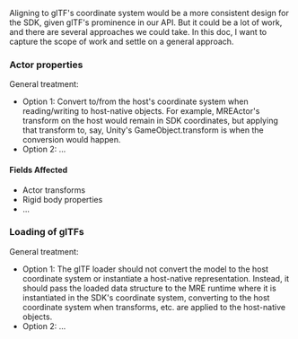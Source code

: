 Aligning to glTF's coordinate system would be a more consistent design for the SDK, given glTF's prominence in our API. But it could be a lot of work, and there are several approaches we could take. In this doc, I want to capture the scope of work and settle on a general approach.

### Actor properties
General treatment:
* Option 1: Convert to/from the host's coordinate system when reading/writing to host-native objects. For example, MREActor's transform on the host would remain in SDK coordinates, but applying that transform to, say, Unity's GameObject.transform is when the conversion would happen.
* Option 2: ...

#### Fields Affected
* Actor transforms
* Rigid body properties
* ...

### Loading of glTFs
General treatment:
* Option 1: The glTF loader should not convert the model to the host coordinate system or instantiate a host-native representation. Instead, it should pass the loaded data structure to the MRE runtime where it is instantiated in the SDK's coordinate system, converting to the host coordinate system when transforms, etc. are applied to the host-native objects.
* Option 2: ...
